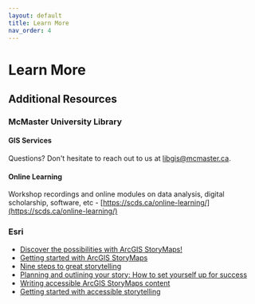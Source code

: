 ```yaml
---
layout: default
title: Learn More
nav_order: 4
---
```


# Learn More

## Additional Resources

### McMaster University Library
#### GIS Services
Questions? Don't hesitate to reach out to us at [libgis@mcmaster.ca](mailto:libgis@mcmaster.ca).

#### Online Learning
Workshop recordings and online modules on data analysis, digital scholarship, software, etc - [https://scds.ca/online-learning/](https://scds.ca/online-learning/)

### Esri
- [Discover the possibilities with ArcGIS StoryMaps!](https://storymaps.arcgis.com/collections/d34681ac0d1a417894a3a3d955c6913f)
- [Getting started with ArcGIS StoryMaps](https://storymaps.arcgis.com/stories/cea22a609a1d4cccb8d54c650b595bc4)
- [Nine steps to great storytelling](https://storymaps.arcgis.com/stories/429bc4eed5f145109e603c9711a33407)
- [Planning and outlining your story: How to set yourself up for success](https://www.esri.com/arcgis-blog/products/arcgis-storymaps/sharing-collaboration/planning-and-outlining-your-story-map-how-to-set-yourself-up-for-success/)
- [Writing accessible ArcGIS StoryMaps content](https://www.esri.com/arcgis-blog/products/arcgis-storymaps/constituent-engagement/writing-accessible-story-map-content/)
- [Getting started with accessible storytelling](https://storymaps.arcgis.com/stories/02670c9018f14cfbbaef7cba5c54d453)
